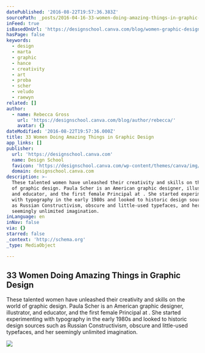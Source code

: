 ```yaml
---
datePublished: '2016-08-22T19:57:36.383Z'
sourcePath: _posts/2016-04-16-33-women-doing-amazing-things-in-graphic-design.md
inFeed: true
isBasedOnUrl: 'https://designschool.canva.com/blog/women-graphic-designers/'
hasPage: false
keywords:
  - design
  - marta
  - graphic
  - hance
  - creativity
  - art
  - proba
  - scher
  - veludo
  - raewyn
related: []
author:
  - name: Rebecca Gross
    url: 'https://designschool.canva.com/blog/author/rebecca/'
    avatar: {}
dateModified: '2016-08-22T19:57:36.000Z'
title: 33 Women Doing Amazing Things in Graphic Design
app_links: []
publisher:
  url: 'https://designschool.canva.com'
  name: Design School
  favicon: 'https://designschool.canva.com/wp-content/themes/canva/img/icons/favicon.ico'
  domain: designschool.canva.com
description: >-
  These talented women have unleashed their creativity and skills on the world
  of graphic design. Paula Scher is an American graphic designer, illustrator,
  and educator, and the first female Principal at . She started experimenting
  with typography in the early 1980s and looked to historic design sources such
  as Russian Constructivism, obscure and little-used typefaces, and her
  seemingly unlimited imagination.
inLanguage: en
inNav: false
via: {}
starred: false
_context: 'http://schema.org'
_type: MediaObject

---
```

<article style=""><h1>33 Women Doing Amazing Things in Graphic Design</h1><p>These talented women have unleashed their creativity and skills on the world of graphic design. Paula Scher is an American graphic designer, illustrator, and educator, and the first female Principal at . She started experimenting with typography in the early 1980s and looked to historic design sources such as Russian Constructivism, obscure and little-used typefaces, and her seemingly unlimited imagination.</p><img src="https://designschool.canva.com/wp-content/uploads/sites/2/2016/02/03.-Jing-Zhang.jpg" /></article>